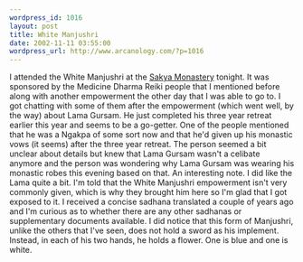 ```yaml
--- 
wordpress_id: 1016
layout: post
title: White Manjushri
date: 2002-11-11 03:55:00
wordpress_url: http://www.arcanology.com/?p=1016
---
```

I attended the White Manjushri at the <a href="http://www.sakya.org">Sakya Monastery</a> tonight. It was sponsored by the Medicine Dharma Reiki people that I mentioned before along with another empowerment the other day that I was able to go to. I got chatting with some of them after the empowerment (which went well, by the way) about Lama Gursam. He just completed his three year retreat earlier this year and seems to be a go-getter. One of the people mentioned that he was a Ngakpa of some sort now and that he'd given up his monastic vows (it seems) after the three year retreat. The person seemed a bit unclear about details but knew that Lama Gursam wasn't a celibate anymore and the person was wondering why Lama Gursam was wearing his monastic robes this evening based on that. An interesting note. I did like the Lama quite a bit. I'm told that the White Manjushri empowerment isn't very commonly given, which is why they brought him here so I'm glad that I got exposed to it. I received a concise sadhana translated a couple of years ago and I'm curious as to whether there are any other sadhanas or supplementary documents available. I did notice that this form of Manjushri, unlike the others that I've seen, does not hold a sword as his implement. Instead, in each of his two hands, he holds a flower. One is blue and one is white.